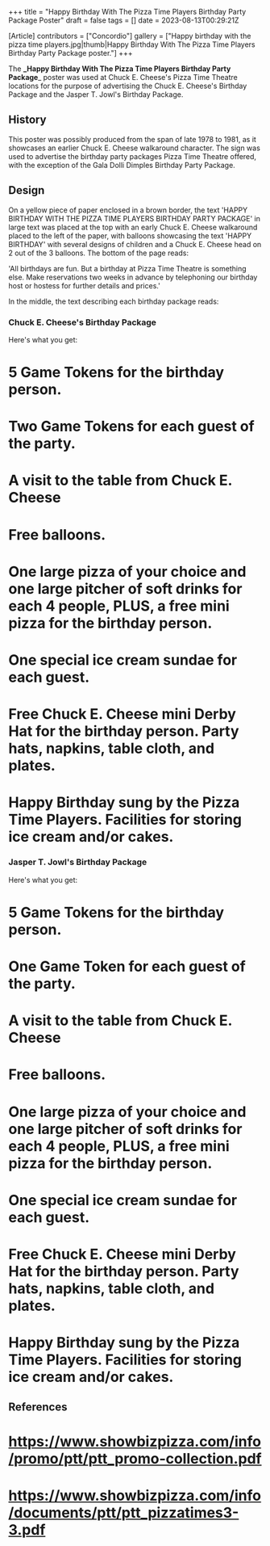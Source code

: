 +++
title = "Happy Birthday With The Pizza Time Players Birthday Party Package Poster"
draft = false
tags = []
date = 2023-08-13T00:29:21Z

[Article]
contributors = ["Concordio"]
gallery = ["Happy birthday with the pizza time players.jpg|thumb|Happy Birthday With The Pizza Time Players Birthday Party Package poster."]
+++

The **_Happy Birthday With The Pizza Time Players Birthday Party Package**_ poster was used at Chuck E. Cheese's Pizza Time Theatre locations for the purpose of advertising the Chuck E. Cheese's Birthday Package and the Jasper T. Jowl's Birthday Package.

## History ##
This poster was possibly produced from the span of late 1978 to 1981, as it showcases an earlier Chuck E. Cheese walkaround character. The sign was used to advertise the birthday party packages Pizza Time Theatre offered, with the exception of the Gala Dolli Dimples Birthday Party Package. 

## Design ##
On a yellow piece of paper enclosed in a brown border, the text 'HAPPY BIRTHDAY WITH THE PIZZA TIME PLAYERS BIRTHDAY PARTY PACKAGE' in large text was placed at the top with an early Chuck E. Cheese walkaround placed to the left of the paper, with balloons showcasing the text 'HAPPY BIRTHDAY' with several designs of children and a Chuck E. Cheese head on 2 out of the 3 balloons. The bottom of the page reads:


'All birthdays are fun. But a birthday at Pizza Time Theatre is something else. Make reservations two weeks in advance by telephoning our birthday host or hostess for further details and prices.' 


In the middle, the text describing each birthday package reads: 

### Chuck E. Cheese's Birthday Package ###
Here's what you get:

# 5 Game Tokens for the birthday person.
# Two Game Tokens for each guest of the party.
# A visit to the table from Chuck E. Cheese
# Free balloons. 
# One large pizza of your choice and one large pitcher of soft drinks for each 4 people, PLUS, a free mini pizza for the birthday person.
# One special ice cream sundae for each guest.
# Free Chuck E. Cheese mini Derby Hat for the birthday person. Party hats, napkins, table cloth, and plates.
# Happy Birthday sung by the Pizza Time Players. Facilities for storing ice cream and/or cakes.

### Jasper T. Jowl's Birthday Package ###
Here's what you get:

# 5 Game Tokens for the birthday person.
# One Game Token for each guest of the party.
# A visit to the table from Chuck E. Cheese
# Free balloons. 
# One large pizza of your choice and one large pitcher of soft drinks for each 4 people, PLUS, a free mini pizza for the birthday person.
# One special ice cream sundae for each guest.
# Free Chuck E. Cheese mini Derby Hat for the birthday person. Party hats, napkins, table cloth, and plates.
# Happy Birthday sung by the Pizza Time Players. Facilities for storing ice cream and/or cakes.




## References ##

# https://www.showbizpizza.com/info/promo/ptt/ptt_promo-collection.pdf
# https://www.showbizpizza.com/info/documents/ptt/ptt_pizzatimes3-3.pdf